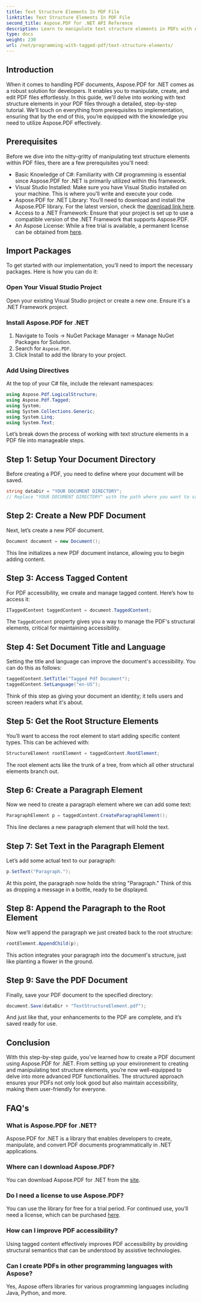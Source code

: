 ```yaml
---
title: Text Structure Elements In PDF File
linktitle: Text Structure Elements In PDF File
second_title: Aspose.PDF for .NET API Reference
description: Learn to manipulate text structure elements in PDFs with Aspose.PDF for .NET. This step-by-step guide covers everything you need to create structured PDFs.
type: docs
weight: 230
url: /net/programming-with-tagged-pdf/text-structure-elements/
---
```

## Introduction

When it comes to handling PDF documents, Aspose.PDF for .NET comes as a robust solution for developers. It enables you to manipulate, create, and edit PDF files effortlessly. In this guide, we'll delve into working with text structure elements in your PDF files through a detailed, step-by-step tutorial. We'll touch on everything from prerequisites to implementation, ensuring that by the end of this, you’re equipped with the knowledge you need to utilize Aspose.PDF effectively.

## Prerequisites

Before we dive into the nitty-gritty of manipulating text structure elements within PDF files, there are a few prerequisites you'll need:

- Basic Knowledge of C#: Familiarity with C# programming is essential since Aspose.PDF for .NET is primarily utilized within this framework.
- Visual Studio Installed: Make sure you have Visual Studio installed on your machine. This is where you'll write and execute your code.
- Aspose.PDF for .NET Library: You’ll need to download and install the Aspose.PDF library. For the latest version, check the [download link here](https://releases.aspose.com/pdf/net/).
- Access to a .NET Framework: Ensure that your project is set up to use a compatible version of the .NET Framework that supports Aspose.PDF.
- An Aspose License: While a free trial is available, a permanent license can be obtained from [here](https://purchase.aspose.com/buy).

## Import Packages

To get started with our implementation, you’ll need to import the necessary packages. Here is how you can do it:

### Open Your Visual Studio Project
Open your existing Visual Studio project or create a new one. Ensure it's a .NET Framework project.

### Install Aspose.PDF for .NET
1. Navigate to Tools -> NuGet Package Manager -> Manage NuGet Packages for Solution.
2. Search for `Aspose.PDF`.
3. Click Install to add the library to your project.

### Add Using Directives
At the top of your C# file, include the relevant namespaces:

```csharp
using Aspose.Pdf.LogicalStructure;
using Aspose.Pdf.Tagged;
using System;
using System.Collections.Generic;
using System.Linq;
using System.Text;
```

Let’s break down the process of working with text structure elements in a PDF file into manageable steps.

## Step 1: Setup Your Document Directory

Before creating a PDF, you need to define where your document will be saved.

```csharp
string dataDir = "YOUR DOCUMENT DIRECTORY";
// Replace "YOUR DOCUMENT DIRECTORY" with the path where you want to save your PDF
```

## Step 2: Create a New PDF Document

Next, let’s create a new PDF document.

```csharp
Document document = new Document();
```

This line initializes a new PDF document instance, allowing you to begin adding content.

## Step 3: Access Tagged Content

For PDF accessibility, we create and manage tagged content. Here’s how to access it:

```csharp
ITaggedContent taggedContent = document.TaggedContent;
```

The `TaggedContent` property gives you a way to manage the PDF's structural elements, critical for maintaining accessibility.

## Step 4: Set Document Title and Language

Setting the title and language can improve the document's accessibility. You can do this as follows:

```csharp
taggedContent.SetTitle("Tagged Pdf Document");
taggedContent.SetLanguage("en-US");
```

Think of this step as giving your document an identity; it tells users and screen readers what it's about.

## Step 5: Get the Root Structure Elements

You’ll want to access the root element to start adding specific content types. This can be achieved with:

```csharp
StructureElement rootElement = taggedContent.RootElement;
```

The root element acts like the trunk of a tree, from which all other structural elements branch out.

## Step 6: Create a Paragraph Element

Now we need to create a paragraph element where we can add some text:

```csharp
ParagraphElement p = taggedContent.CreateParagraphElement();
```

This line declares a new paragraph element that will hold the text.

## Step 7: Set Text in the Paragraph Element

Let’s add some actual text to our paragraph:

```csharp
p.SetText("Paragraph.");
```

At this point, the paragraph now holds the string "Paragraph." Think of this as dropping a message in a bottle, ready to be displayed.

## Step 8: Append the Paragraph to the Root Element

Now we’ll append the paragraph we just created back to the root structure:

```csharp
rootElement.AppendChild(p);
```

This action integrates your paragraph into the document's structure, just like planting a flower in the ground.

## Step 9: Save the PDF Document

Finally, save your PDF document to the specified directory:

```csharp
document.Save(dataDir + "TextStructureElement.pdf");
```

And just like that, your enhancements to the PDF are complete, and it’s saved ready for use.

## Conclusion

With this step-by-step guide, you’ve learned how to create a PDF document using Aspose.PDF for .NET. From setting up your environment to creating and manipulating text structure elements, you’re now well-equipped to delve into more advanced PDF functionalities. The structured approach ensures your PDFs not only look good but also maintain accessibility, making them user-friendly for everyone. 

## FAQ's

### What is Aspose.PDF for .NET?  
Aspose.PDF for .NET is a library that enables developers to create, manipulate, and convert PDF documents programmatically in .NET applications.

### Where can I download Aspose.PDF?  
You can download Aspose.PDF for .NET from the [site](https://releases.aspose.com/pdf/net/).

### Do I need a license to use Aspose.PDF?  
You can use the library for free for a trial period. For continued use, you’ll need a license, which can be purchased [here](https://purchase.aspose.com/buy).

### How can I improve PDF accessibility?  
Using tagged content effectively improves PDF accessibility by providing structural semantics that can be understood by assistive technologies.

### Can I create PDFs in other programming languages with Aspose?  
Yes, Aspose offers libraries for various programming languages including Java, Python, and more.
